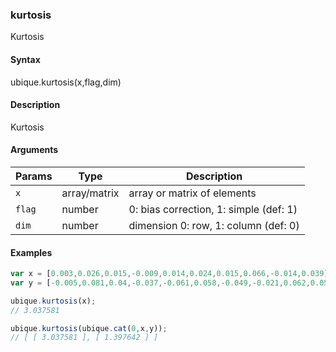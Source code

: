 ### kurtosis

Kurtosis


#### Syntax

ubique.kurtosis(x,flag,dim)


#### Description

Kurtosis  



#### Arguments

|Params|Type|Description
|---------|----|-----------
|`x` | array/matrix | array or matrix of elements
|`flag` | number | 0: bias correction, 1: simple (def: 1)
|`dim` | number | dimension 0: row, 1: column (def: 0)


#### Examples

```js
var x = [0.003,0.026,0.015,-0.009,0.014,0.024,0.015,0.066,-0.014,0.039];
var y = [-0.005,0.081,0.04,-0.037,-0.061,0.058,-0.049,-0.021,0.062,0.058];

ubique.kurtosis(x);
// 3.037581

ubique.kurtosis(ubique.cat(0,x,y));
// [ [ 3.037581 ], [ 1.397642 ] ]
```

